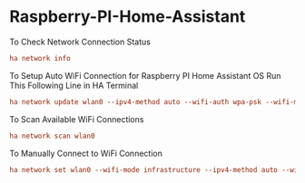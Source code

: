 # Raspberry-PI-Home-Assistant
To Check Network Connection Status
```ini
ha network info
```
To Setup Auto WiFi Connection for Raspberry PI Home Assistant OS Run This Following Line in HA Terminal
```ini
ha network update wlan0 --ipv4-method auto --wifi-auth wpa-psk --wifi-mode infrastructure --wifi-ssid "MY-SSID" --wifi-psk "MY_PASS"
```
To Scan Available WiFi Connections
```ini
ha network scan wlan0
```
To Manually Connect to WiFi Connection
```ini
ha network set wlan0 --wifi-mode infrastructure --ipv4-method auto --wifi-auth wpa-psk --wifi-ssid "MY-SSID" --wifi-psk ""MY_PASS
```
